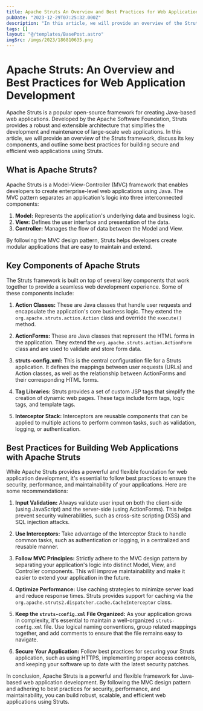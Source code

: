 ```yaml
---
title: Apache Struts An Overview and Best Practices for Web Application Development
pubDate: "2023-12-29T07:25:32.000Z"
description: "In this article, we will provide an overview of the Struts framework, discuss its key components, and outline some best practices for building secure and efficient web applications using Struts"
tags: []
layout: "@/templates/BasePost.astro"
imgSrc: /imgs/2023/186810635.png
---
```

# Apache Struts: An Overview and Best Practices for Web Application Development

Apache Struts is a popular open-source framework for creating Java-based web applications. Developed by the Apache Software Foundation, Struts provides a robust and extensible architecture that simplifies the development and maintenance of large-scale web applications. In this article, we will provide an overview of the Struts framework, discuss its key components, and outline some best practices for building secure and efficient web applications using Struts.

## What is Apache Struts?

Apache Struts is a Model-View-Controller (MVC) framework that enables developers to create enterprise-level web applications using Java. The MVC pattern separates an application's logic into three interconnected components:

1. **Model:** Represents the application's underlying data and business logic.
2. **View:** Defines the user interface and presentation of the data.
3. **Controller:** Manages the flow of data between the Model and View.

By following the MVC design pattern, Struts helps developers create modular applications that are easy to maintain and extend.

## Key Components of Apache Struts

The Struts framework is built on top of several key components that work together to provide a seamless web development experience. Some of these components include:

1. **Action Classes:** These are Java classes that handle user requests and encapsulate the application's core business logic. They extend the `org.apache.struts.action.Action` class and override the `execute()` method.

2. **ActionForms:** These are Java classes that represent the HTML forms in the application. They extend the `org.apache.struts.action.ActionForm` class and are used to validate and store form data.

3. **struts-config.xml:** This is the central configuration file for a Struts application. It defines the mappings between user requests (URLs) and Action classes, as well as the relationship between ActionForms and their corresponding HTML forms.

4. **Tag Libraries:** Struts provides a set of custom JSP tags that simplify the creation of dynamic web pages. These tags include form tags, logic tags, and template tags.

5. **Interceptor Stack:** Interceptors are reusable components that can be applied to multiple actions to perform common tasks, such as validation, logging, or authentication.

## Best Practices for Building Web Applications with Apache Struts

While Apache Struts provides a powerful and flexible foundation for web application development, it's essential to follow best practices to ensure the security, performance, and maintainability of your applications. Here are some recommendations:

1. **Input Validation:** Always validate user input on both the client-side (using JavaScript) and the server-side (using ActionForms). This helps prevent security vulnerabilities, such as cross-site scripting (XSS) and SQL injection attacks.

2. **Use Interceptors:** Take advantage of the Interceptor Stack to handle common tasks, such as authentication or logging, in a centralized and reusable manner.

3. **Follow MVC Principles:** Strictly adhere to the MVC design pattern by separating your application's logic into distinct Model, View, and Controller components. This will improve maintainability and make it easier to extend your application in the future.

4. **Optimize Performance:** Use caching strategies to minimize server load and reduce response times. Struts provides support for caching via the `org.apache.struts2.dispatcher.cache.CacheInterceptor` class.

5. **Keep the `struts-config.xml` File Organized:** As your application grows in complexity, it's essential to maintain a well-organized `struts-config.xml` file. Use logical naming conventions, group related mappings together, and add comments to ensure that the file remains easy to navigate.

6. **Secure Your Application:** Follow best practices for securing your Struts application, such as using HTTPS, implementing proper access controls, and keeping your software up to date with the latest security patches.

In conclusion, Apache Struts is a powerful and flexible framework for Java-based web application development. By following the MVC design pattern and adhering to best practices for security, performance, and maintainability, you can build robust, scalable, and efficient web applications using Struts.
